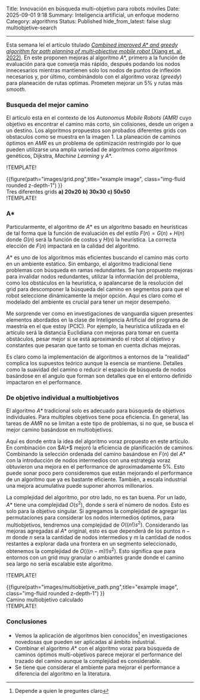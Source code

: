 Title: Innovación en búsqueda multi-objetivo para robots móviles
Date: 2025-09-01 9:18
Summary: Inteligencia artificial, un enfoque moderno
Category: algorithms
Status: Published
hide_from_latest: false
slug: multiobjetive-search
***

Esta semana leí el artículo titulado [*Combined improved A\* and
greedy algorithm for path planning of multi‑objective mobile robot*
(Xiang et. al,
2022)](https://www.nature.com/articles/s41598-022-17684-0). En este
proponen mejoras al algoritmo $A*$, primero a la función de evaluación
para que converja más rápido, después podando los nodos innecesarios
mientras mantienen solo los nodos de puntos de inflexión necesarios y,
por último, combinándolo con el algoritmo voraz (*greedy*) para
planeación de rutas optimas. Prometen mejorar un 5% y rutas más
*smooth*.

### Busqueda del mejor camino

El artículo esta en el contexto de los *Autonomus Mobile Robots (AMR)*
cuyo objetivo es encontrar el camino más corto, sin colisiones, desde
un origen a un destino. Los algoritmos propuestos son probados
diferentes grids con obstaculos como se muestra en la imagen 1. La
planeación de caminos óptimos en *AMR* es un problema de optimización
restringido por lo que pueden utilizarse una amplia variedad de
algoritmos como algoritmos genéticos, Dijkstra, *Machine Learning* y
$A*$.

!TEMPLATE!  
<div class="row"> 
	<div class="col-sm mt-3 mt-md-0"> 
	{{figure(path="images/grid.png",title="example image", class="img-fluid rounded z-depth-1") }} </div>
</div> 
<div class="caption"> 
	Tres diferentes grids <b>a) 20x20</b> <b>b) 30x30</b> <b>c) 50x50</b>
</div>
!TEMPLATE!


### A\*

Particularmente, el algoritmo de $A*$ es un algoritmo basado en
heurísticas de tal forma que la función de evaluación es del estilo
$F(n) = G(n) + H(n)$ donde $G(n)$ será la función de costos y $H(n)$
la heurística. La correcta elección de $F(n)$ impactará en la calidad
del algoritmo.

$A*$ es uno de los algoritmos más eficientes buscando el camino más
corto en un ambiente estático. Sin embargo, el algoritmo tradicional
tiene problemas con búsqueda en ramas redundantes. Se han propuesto
mejoras para invalidar nodos redundantes, utilizar la información del
problema, como los obstáculos en la heurística, o apalancarse de la
resolución del grid para descomponer la búsqueda del camino en
segmentos para que el robot seleccione dinámicamente la mejor
opción. Aquí es claro como el modelado del ambiente es crucial para
tener un mejor desempeño.

Me sorprende ver como en investigaciones de vanguardia siguen
presentes elementos abordados en la clase de Inteligencia Artificial
del programa de maestría en el que estoy (PCIC). Por ejemplo, la
heurística utilizada en el artículo será la distancia Euclidiana con
mejoras para tomar en cuenta obstáculos, pesar mejor si se está
aproximando el robot al objetivo y constantes que pesaran que tanto se
toman en cuenta dichas mejoras.
	
Es claro como la implementación de algoritmos a entornos de la
"realidad" complica los supuestos teórico aunque la esencia se
mantiene. Detalles como la suavidad del camino o reducir el espacio de
búsqueda de nodos basándose en el angulo que forman son detalles que
en el entorno definido impactaron en el performance.

### De objetivo individual a multiobjetivos

El algoritmo $A*$ tradicional solo es adecuado para búsqueda de
objetivos individuales. Para multiples objetivos tiene poca
eficiencia. En general, las tareas de *AMR* no se limitan a este tipo
de problemas, si no que, se busca el mejor camino basándose en
multiobjetivos.

Aquí es donde entra la idea del algoritmo voraz propuesto en este
artículo. En combinación con $A\*$ mejoró la eficiencia de
planificación de caminos. Combinando la selección ordenada del camino
basándose en $F(n)$ del $A*$ con la introducción de nodos intermedios
con una estrategia voraz obtuvieron una mejora en el performance de
aproximadamente 5%. Esto puede sonar poco pero consideremos que están
mejorando el performance de un algoritmo que ya es bastante
eficiente. También, a escala industrial una mejora acumulativa puede
suponer ahorros millonarios.

La complejidad del algoritmo, por otro lado, no es tan buena. Por un
lado, $A*$ tiene una complejidad $O(s^2)$, donde $s$ será el número
de nodos. Esto es solo para la objetivo singular. Si agregamos la
complejidad de agregar las permutaciones para considerar los nodos
intermedios óptimos, para multiobjetivos, tendremos una complejidad de
$O((n!)s^2)$. Considerando las mejoras agregadas al $A*$ original,
esto es que dependerá de los puntos $n-m$ donde $n$ sera la cantidad
de nodos intermedios y $m$ la cantidad de nodos restantes a explorar
dada una frontera en un segmento seleccionado, obtenemos la
complejidad de $O(((n-m)!)s^2)$. Esto significa que para entornos con
un grid muy granular o ambiantes grande donde el camino sea largo no
sería escalable este algoritmo.

!TEMPLATE!  
<div class="row justify-content-center"> 
	<div class="col-sm mt-3 mt-md-0"> 
	{{figure(path="images/multiobjetive_path.png",title="example image", class="img-fluid rounded z-depth-1") }} 
	</div> 
</div> 
<div class="caption"> Camino multiobjetivo calculado </div>
!TEMPLATE!

### Conclusiones

- Vemos la aplicación de algoritmos bien conocidos[^1] en
  investigaciones novedosas que pueden ser aplicadas al ámbito
  industrial.
- Combinar el algoritmo $A*$ con el algoritmo voraz para búsqueda de
  caminos óptimos multi-objetivos parece mejorar el performance del
  trazado del camino aunque la complejidad es considerable.
- Se tiene que considerar el ambiente para mejorar el performance a
  diferencia del algoritmo en la literatura.

[^1]: Depende a quien le preguntes claro
